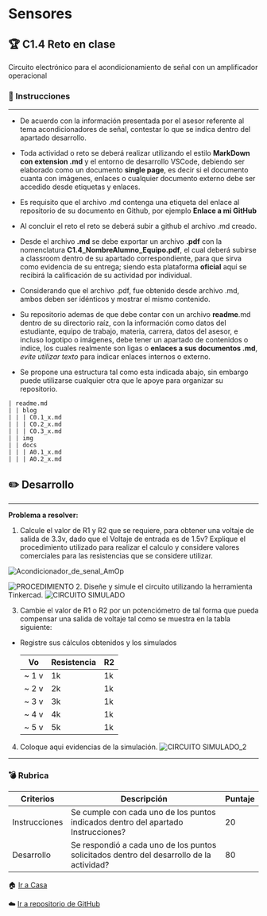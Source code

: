 # Sensores
## :trophy: C1.4 Reto en clase

Circuito electrónico para el acondicionamiento de señal con un amplificador operacional

### :blue_book: Instrucciones

___

- De acuerdo con la información presentada por el asesor referente al tema acondicionadores de señal, contestar lo que se indica dentro del apartado desarrollo.

- Toda actividad o reto se deberá realizar utilizando el estilo **MarkDown con extension .md** y el entorno de desarrollo VSCode, debiendo ser elaborado como un documento **single page**, es decir si el documento cuanta con imágenes, enlaces o cualquier documento externo debe ser accedido desde etiquetas y enlaces.
- Es requisito que el archivo .md contenga una etiqueta del enlace al repositorio de su documento en Github, por ejemplo **Enlace a mi GitHub**
- Al concluir el reto el reto se deberá subir a github el archivo .md creado.
- Desde el archivo **.md** se debe exportar un archivo **.pdf** con la nomenclatura **C1.4_NombreAlumno_Equipo.pdf**, el cual deberá subirse a classroom dentro de su apartado correspondiente, para que sirva como evidencia de su entrega; siendo esta plataforma **oficial** aquí se recibirá la calificación de su actividad por individual.
- Considerando que el archivo .pdf, fue obtenido desde archivo .md, ambos deben ser idénticos y mostrar el mismo contenido.
- Su repositorio ademas de que debe contar con un archivo **readme**.md dentro de su directorio raíz, con la información como datos del estudiante, equipo de trabajo, materia, carrera, datos del asesor, e incluso logotipo o imágenes, debe tener un apartado de contenidos o indice, los cuales realmente son ligas o **enlaces a sus documentos .md**, _evite utilizar texto_ para indicar enlaces internos o externo.
- Se propone una estructura tal como esta indicada abajo, sin embargo puede utilizarse cualquier otra que le apoye para organizar su repositorio.

```  
| readme.md
| | blog
| | | C0.1_x.md
| | | C0.2_x.md
| | | C0.3_x.md
| | img
| | docs
| | | A0.1_x.md
| | | A0.2_x.md
```


## :pencil2: Desarrollo

___

**Problema a resolver:**

1. Calcule el valor de R1 y R2 que se requiere, para obtener una voltaje de salida de 3.3v, dado que el
Voltaje de entrada es de 1.5v? Explique el procedimiento utilizado para realizar el calculo y considere
valores comerciales para las resistencias que se considere utilizar.

![Acondicionador_de_senal_AmOp](../Blog/C1.4_Acondicionador_De_Señal/Imagenes/Imagen_1.PNG)


![PROCEDIMIENTO](../Blog/C1.4_Acondicionador_De_Señal/Imagenes/Imagen_2.png)
2. Diseñe y simule el circuito utilizando la herramienta Tinkercad.
  ![CIRCUITO SIMULADO](../Blog/C1.4_Acondicionador_De_Señal/Imagenes/Imagen_3.png)


3. Cambie el valor de R1 o R2 por un potenciómetro de tal forma que pueda compensar una salida de
voltaje tal como se muestra en la tabla siguiente:

+  Registre sus cálculos obtenidos y los simulados

    Vo | Resistencia | R2
    ---------|----------|---|
    ~ 1 v |  1k  |   1k  |
    ~ 2 v |   2k |  1k    |
    ~ 3 v |  3k  |   1k   |
    ~ 4 v |   4k |   1k   |
    ~ 5 v |   5k |   1k   |

4. Coloque aqui evidencias de la simulación.
 ![CIRCUITO SIMULADO_2](../Blog/C1.4_Acondicionador_De_Señal/Imagenes/Imagen_4.png)

___

### :bomb: Rubrica

| Criterios     | Descripción                                                                                  | Puntaje |
| ------------- | -------------------------------------------------------------------------------------------- | ------- |
| Instrucciones | Se cumple con cada uno de los puntos indicados dentro del apartado Instrucciones?            | 20 |
| Desarrollo    | Se respondió a cada uno de los puntos solicitados dentro del desarrollo de la actividad?     | 80      |

:house: [Ir a Casa]([../readme.md](https://github.com/Josejgr27/Sistemas_Programables))

:cloud: [Ir a repositorio de GitHub](https://github.com/Josejgr27/Sistemas_Programables)
